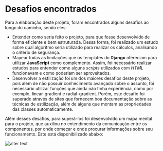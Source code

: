# Desafios encontrados

Para a elaboração deste projeto, foram encontrados alguns desafios ao longo do caminho, sendo eles:
- Entender como seria feito o projeto, para que fosse desenvolvido de forma eficiente e bem estruturada. Dessa forma, foi realizado um estudo sobre qual algoritmo seria utilizado para realizar os cálculos, analisando o critério de segurança.
- Mapear todas as limitações que os templates do **Django** ofereciam para utilizar **JavaScript** como complemento. Assim, foi necessário realizar estudos para entender como alguns *scripts* utilizados com *HTML* funcionavam e como poderiam ser aproveitados.
- Desenvolver a estilização foi um dos maiores desafios deste projeto, pois além de não possuir conhecimento avançado sobre o assunto, foi necessário utilizar funções que ainda não tinha experiência, como por exemplo, linear-gradient e radial-gradient. Porém, este desafio foi superado através de sites que fornecem boa documentação sobre as técnicas de estilização, além de alguns que montam as propriedades das classes automaticamente.

Além desses desafios, para superá-los foi desenvolvido um mapa mental para o projeto, que auxiliou no entendimento da comunicação entre os componentes, por onde começar e onde procurar informações sobre seu funcionamento. Este está disponibilizado abaixo:

![alter text](projeto_calculadora_aritmética.png)